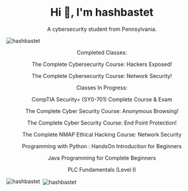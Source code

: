 <h1 align="center">Hi 👋, I'm hashbastet</h1>
<p align="center">A cybersecurity student from Pennsylvania.</p>

<p align="left"> <img src="https://komarev.com/ghpvc/?username=hashbastet&label=Profile%20views&color=0e75b6&style=flat" alt="hashbastet" /> </p>

<p align="center">Completed Classes:</p>
<p align="center">The Complete Cybersecurity Course: Hackers Exposed!</p>
<p align="center">The Complete Cybersecurity Course: Network Security!</p>
<p align="center"></p>
<p align="center">Classes In Progress:</p>
<p align="center"></p>
<p align="center">CompTIA Security+ (SY0-701) Complete Course & Exam</p>
<p align="center">The Complete Cyber Security Course: Anonymous Browsing!</p>
<p align="center">The Complete Cyber Security Course: End Point Protection!</p>
<p align="center">The Complete NMAP Ethical Hacking Course: Network Security</p>
<p align="center">Programming with Python : HandsOn Introduction for Beginners</p>
<p align="center">Java Programming for Complete Beginners</p>
<p align="center">PLC Fundamentals (Level I)</p>


<p><img align="left" src="https://github-readme-stats.vercel.app/api/top-langs?username=hashbastet&show_icons=true&locale=en&layout=compact&theme=dark" alt="hashbastet" /></p>

<p>&nbsp;<img align="center" src="https://github-readme-stats.vercel.app/api?username=hashbastet&show_icons=true&locale=en&theme=dark" alt="hashbastet" /></p>
